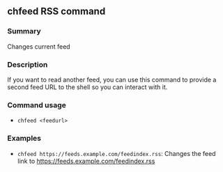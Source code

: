 ## chfeed RSS command

### Summary

Changes current feed

### Description

If you want to read another feed, you can use this command to provide a second feed URL to the shell so you can interact with it.

### Command usage

* `chfeed <feedurl>`

### Examples

* `chfeed https://feeds.example.com/feedindex.rss`: Changes the feed link to https://feeds.example.com/feedindex.rss